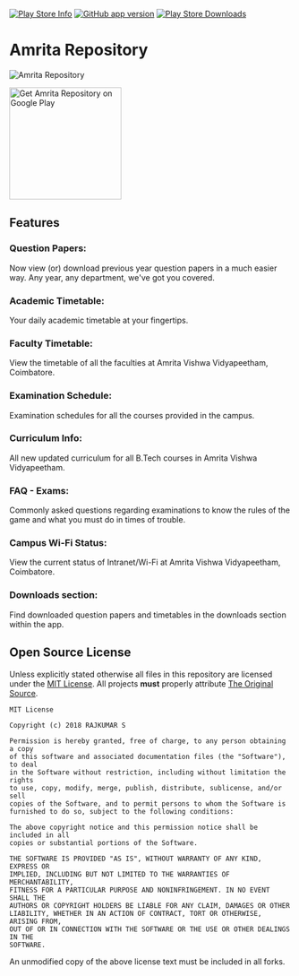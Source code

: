 [![Play Store Info](https://img.shields.io/badge/Play_Store-v1.6.3-36B0C1.svg?style=flat-square&v=1.6.3)](https://play.google.com/store/apps/details?id=in.co.rajkumaar.amritarepo) [![GitHub app version](https://img.shields.io/badge/GitHub-v1.6.3-yellow.svg?style=flat-square&v=1.6.3)](https://github.com/rajkumaar23/AmritaRepo) [![Play Store Downloads](https://img.shields.io/badge/Downloads-3.5k%20total-E04253.svg?style=flat-square)](https://play.google.com/store/apps/details?id=in.co.rajkumaar.amritarepo)

# Amrita Repository
![Amrita Repository](https://github.com/rajkumaar23/AmritaRepo/blob/master/banner.jpg?raw=true)

[<img src="https://play.google.com/intl/en_us/badges/images/apps/en-play-badge-border.png" width="200" alt="Get Amrita Repository on Google Play" />](https://play.google.com/store/apps/details?id=in.co.rajkumaar.amritarepo "Get Amrita Repository on Google Play")

## Features

### Question Papers:
Now view (or) download previous year question papers in a much easier way. Any year, any department, we've got you covered.

### Academic Timetable:
Your daily academic timetable at your fingertips. 

### Faculty Timetable:
View the timetable of all the faculties at Amrita Vishwa Vidyapeetham, Coimbatore.

### Examination Schedule:
Examination schedules for all the courses provided in the campus.

### Curriculum Info:
All new updated curriculum for all B.Tech courses in Amrita Vishwa Vidyapeetham.

### FAQ - Exams:
Commonly asked questions regarding examinations to know the rules of the game and what you must do in times of trouble.

### Campus Wi-Fi Status:
View the current status of Intranet/Wi-Fi at Amrita Vishwa Vidyapeetham, Coimbatore.

### Downloads section:
Find downloaded question papers and timetables in the downloads section within the app.



## Open Source License

Unless explicitly stated otherwise all files in this repository are licensed under the [MIT License](https://opensource.org/licenses/MIT). All projects **must** properly attribute [The Original Source](https://github.com/rajkumaar23/AmritaRepo).
        
    MIT License
    
    Copyright (c) 2018 RAJKUMAR S
    
    Permission is hereby granted, free of charge, to any person obtaining a copy
    of this software and associated documentation files (the "Software"), to deal
    in the Software without restriction, including without limitation the rights
    to use, copy, modify, merge, publish, distribute, sublicense, and/or sell
    copies of the Software, and to permit persons to whom the Software is
    furnished to do so, subject to the following conditions:
    
    The above copyright notice and this permission notice shall be included in all
    copies or substantial portions of the Software.
    
    THE SOFTWARE IS PROVIDED "AS IS", WITHOUT WARRANTY OF ANY KIND, EXPRESS OR
    IMPLIED, INCLUDING BUT NOT LIMITED TO THE WARRANTIES OF MERCHANTABILITY,
    FITNESS FOR A PARTICULAR PURPOSE AND NONINFRINGEMENT. IN NO EVENT SHALL THE
    AUTHORS OR COPYRIGHT HOLDERS BE LIABLE FOR ANY CLAIM, DAMAGES OR OTHER
    LIABILITY, WHETHER IN AN ACTION OF CONTRACT, TORT OR OTHERWISE, ARISING FROM,
    OUT OF OR IN CONNECTION WITH THE SOFTWARE OR THE USE OR OTHER DEALINGS IN THE
    SOFTWARE.
    
An unmodified copy of the above license text must be included in all forks.
